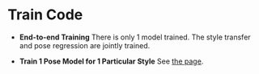 # Train Code

- **End-to-end Training**
  There is only 1 model trained. The style transfer and pose regression are jointly trained.

- **Train 1 Pose Model for 1 Particular Style**
See [the page](https://github.com/strawberryfg/NAPA-NST-HPE/tree/main/train/per-style-training).



  